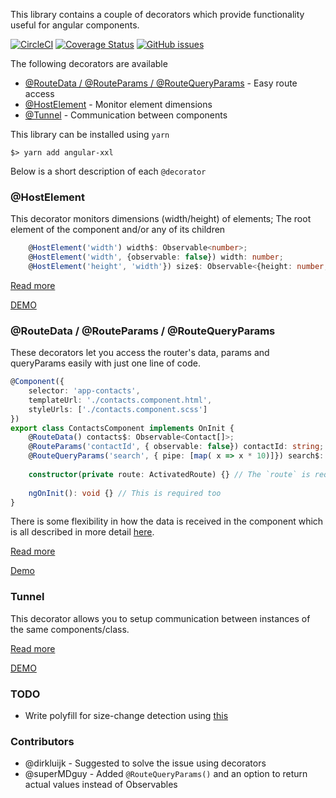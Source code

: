 This library contains a couple of decorators which provide functionality useful for angular components. 

[![CircleCI](https://circleci.com/gh/scaljeri/angular-xxl.svg?style=svg)](https://circleci.com/gh/scaljeri/angular-xxl)
[![Coverage Status](https://coveralls.io/repos/github/scaljeri/angular-xxl/badge.svg?branch=multiple-values)](https://coveralls.io/github/scaljeri/angular-xxl?branch=multiple-values)
[![GitHub issues](https://img.shields.io/github/issues/scaljeri/angular-xxl.svg?style=plastic)](https://github.com/scaljeri/angular-xxl/issues)

The following decorators are available

  *  [@RouteData / @RouteParams / @RouteQueryParams](docs/ROUTE.md) - Easy route access 
  *  [@HostElement](docs/HOST_ELEMENT.md) - Monitor element dimensions
  *  [@Tunnel](docs/TUNNEL.md) - Communication between components
  
This library can be installed using `yarn`

    $> yarn add angular-xxl
    
Below is a short description of each `@decorator`

### @HostElement
This decorator monitors dimensions (width/height) of elements; The root element of the component and/or any of its children

```typescript
    @HostElement('width') width$: Observable<number>;
    @HostElement('width', {observable: false}) width: number;
    @HostElement('height', 'width'}) size$: Observable<{height: number, width: number};
```

[Read more](docs/HOST_ELEMENT.md)

[DEMO](https://stackblitz.com/edit/host-element?file=app%2Fnormal%2Fnormal.component.ts)

### @RouteData / @RouteParams / @RouteQueryParams
These decorators let you access the router's data, params and queryParams easily with just one line of code. 
 
```typescript
@Component({
    selector: 'app-contacts',
    templateUrl: './contacts.component.html',
    styleUrls: ['./contacts.component.scss']
})
export class ContactsComponent implements OnInit {
    @RouteData() contacts$: Observable<Contact[]>;
    @RouteParams('contactId', { observable: false}) contactId: string;
    @RouteQueryParams('search', { pipe: [map( x => x * 10)]}) search$: Observable<string>;
    
    constructor(private route: ActivatedRoute) {} // The `route` is required!
    
    ngOnInit(): void {} // This is required too
}
```

There is some flexibility in how the data is received in the component which is all described in more detail [here](docs/ROUTE.md).

[Read more](docs/ROUTE.md)

[Demo](https://stackblitz.com/edit/angular-route-xxl-g64g5p?file=app%2Futils%2Froute-decorator.ts)


### Tunnel
This decorator allows you to setup communication between instances of the same components/class.

[Read more](docs/TUNNEL.md)

[DEMO](https://stackblitz.com/edit/angular-tunnel?file=app%2Fblock%2Fblock.component.ts)

### TODO
  * Write polyfill for size-change detection using [this](https://stackoverflow.com/questions/6492683/how-to-detect-divs-dimension-changed)

### Contributors
   + @dirkluijk - Suggested to solve the issue using decorators
   + @superMDguy - Added `@RouteQueryParams()` and an option to return actual values instead of Observables
